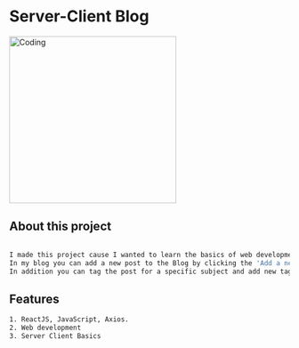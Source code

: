 # Server-Client Blog

<img align="center" alt="Coding" src="ezgif.com-video-to-gif.gif" height="300">

##  About this project
```bash

I made this project cause I wanted to learn the basics of web development.
In my blog you can add a new post to the Blog by clicking the 'Add a new Post' button.
In addition you can tag the post for a specific subject and add new tags as wanted.
```

##  Features
```bash
1. ReactJS, JavaScript, Axios.
2. Web development
3. Server Client Basics
```

